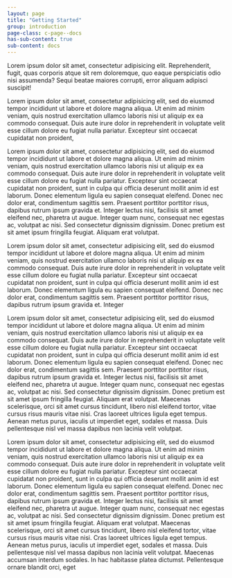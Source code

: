 ```yaml
---
layout: page
title: "Getting Started"
group: introduction
page-class: c-page--docs
has-sub-content: true
sub-content: docs
---
```


Lorem ipsum dolor sit amet, consectetur adipisicing elit. Reprehenderit, fugit,
quas corporis atque sit rem doloremque, quo eaque perspiciatis odio nisi
assumenda? Sequi beatae maiores corrupti, error aliquam adipisci suscipit!

Lorem ipsum dolor sit amet, consectetur adipisicing elit, sed do eiusmod tempor
incididunt ut labore et dolore magna aliqua. Ut enim ad minim veniam, quis
nostrud exercitation ullamco laboris nisi ut aliquip ex ea commodo consequat.
Duis aute irure dolor in reprehenderit in voluptate velit esse cillum dolore eu
fugiat nulla pariatur. Excepteur sint occaecat cupidatat non proident,

Lorem ipsum dolor sit amet, consectetur adipisicing elit, sed do eiusmod tempor
incididunt ut labore et dolore magna aliqua. Ut enim ad minim veniam, quis
nostrud exercitation ullamco laboris nisi ut aliquip ex ea commodo consequat.
Duis aute irure dolor in reprehenderit in voluptate velit esse cillum dolore eu
fugiat nulla pariatur. Excepteur sint occaecat cupidatat non proident, sunt in
culpa qui officia deserunt mollit anim id est laborum. Donec elementum ligula eu
sapien consequat eleifend. Donec nec dolor erat, condimentum sagittis sem.
Praesent porttitor porttitor risus, dapibus rutrum ipsum gravida et. Integer
lectus nisi, facilisis sit amet eleifend nec, pharetra ut augue. Integer quam
nunc, consequat nec egestas ac, volutpat ac nisi. Sed consectetur dignissim
dignissim. Donec pretium est sit amet ipsum fringilla feugiat. Aliquam erat
volutpat.

Lorem ipsum dolor sit amet, consectetur adipisicing elit, sed do eiusmod tempor
incididunt ut labore et dolore magna aliqua. Ut enim ad minim veniam, quis
nostrud exercitation ullamco laboris nisi ut aliquip ex ea commodo consequat.
Duis aute irure dolor in reprehenderit in voluptate velit esse cillum dolore eu
fugiat nulla pariatur. Excepteur sint occaecat cupidatat non proident, sunt in
culpa qui officia deserunt mollit anim id est laborum. Donec elementum ligula eu
sapien consequat eleifend. Donec nec dolor erat, condimentum sagittis sem.
Praesent porttitor porttitor risus, dapibus rutrum ipsum gravida et. Integer

Lorem ipsum dolor sit amet, consectetur adipisicing elit, sed do eiusmod tempor
incididunt ut labore et dolore magna aliqua. Ut enim ad minim veniam, quis
nostrud exercitation ullamco laboris nisi ut aliquip ex ea commodo consequat.
Duis aute irure dolor in reprehenderit in voluptate velit esse cillum dolore eu
fugiat nulla pariatur. Excepteur sint occaecat cupidatat non proident, sunt in
culpa qui officia deserunt mollit anim id est laborum. Donec elementum ligula eu
sapien consequat eleifend. Donec nec dolor erat, condimentum sagittis sem.
Praesent porttitor porttitor risus, dapibus rutrum ipsum gravida et. Integer
lectus nisi, facilisis sit amet eleifend nec, pharetra ut augue. Integer quam
nunc, consequat nec egestas ac, volutpat ac nisi. Sed consectetur dignissim
dignissim. Donec pretium est sit amet ipsum fringilla feugiat. Aliquam erat
volutpat. Maecenas scelerisque, orci sit amet cursus tincidunt, libero nisl
eleifend tortor, vitae cursus risus mauris vitae nisi. Cras laoreet ultrices
ligula eget tempus. Aenean metus purus, iaculis ut imperdiet eget, sodales et
massa. Duis pellentesque nisl vel massa dapibus non lacinia velit volutpat.

Lorem ipsum dolor sit amet, consectetur adipisicing elit, sed do eiusmod tempor
incididunt ut labore et dolore magna aliqua. Ut enim ad minim veniam, quis
nostrud exercitation ullamco laboris nisi ut aliquip ex ea commodo consequat.
Duis aute irure dolor in reprehenderit in voluptate velit esse cillum dolore eu
fugiat nulla pariatur. Excepteur sint occaecat cupidatat non proident, sunt in
culpa qui officia deserunt mollit anim id est laborum. Donec elementum ligula eu
sapien consequat eleifend. Donec nec dolor erat, condimentum sagittis sem.
Praesent porttitor porttitor risus, dapibus rutrum ipsum gravida et. Integer
lectus nisi, facilisis sit amet eleifend nec, pharetra ut augue. Integer quam
nunc, consequat nec egestas ac, volutpat ac nisi. Sed consectetur dignissim
dignissim. Donec pretium est sit amet ipsum fringilla feugiat. Aliquam erat
volutpat. Maecenas scelerisque, orci sit amet cursus tincidunt, libero nisl
eleifend tortor, vitae cursus risus mauris vitae nisi. Cras laoreet ultrices
ligula eget tempus. Aenean metus purus, iaculis ut imperdiet eget, sodales et
massa. Duis pellentesque nisl vel massa dapibus non lacinia velit volutpat.
Maecenas accumsan interdum sodales. In hac habitasse platea dictumst.
Pellentesque ornare blandit orci, eget
